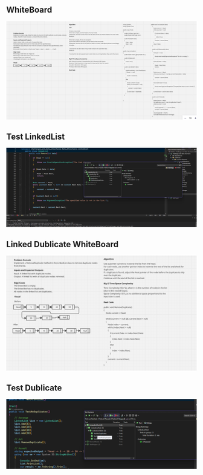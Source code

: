 ﻿## WhiteBoard
![White Board For LinkedList](./WhiteBoardLinked.png)

## Test LinkedList
![Test UnitX](./TestLinked.png)

## Linked Dublicate WhiteBoard
![White Dublicate](./LinkedDublicatesWhiteBoard.png)

## Test Dublicate
![Test UnitX](./TestDublicate.png)